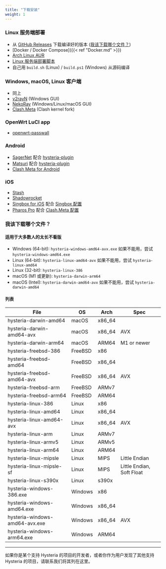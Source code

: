 ```yaml
---
title: "下载安装"
weight: 1
---
```


### Linux 服务端部署

- 从 [GitHub Releases](https://github.com/apernet/hysteria/releases) 下载编译好的版本 ([我该下载哪个文件？](#我该下载哪个文件))
- [Docker / Docker Compose]({{< ref "Docker.md" >}})
- [Arch Linux AUR](https://aur.archlinux.org/packages/hysteria/)
- [Linux 服务端部署脚本](https://raw.githubusercontent.com/apernet/hysteria/master/install_server.sh)
- 自己用 `build.sh` (Linux) / `build.ps1` (Windows) 从源码编译

### Windows, macOS, Linux 客户端

- 同上
- [v2rayN](https://github.com/2dust/v2rayN) (Windows GUI)
- [NekoRay](https://github.com/MatsuriDayo/nekoray) (Windows/Linux/macOS GUI)
- [Clash.Meta](https://github.com/MetaCubeX/Clash.Meta) (Clash kernel fork)

### OpenWrt LuCI app

- [openwrt-passwall](https://github.com/xiaorouji/openwrt-passwall)

### Android

- [SagerNet](https://github.com/SagerNet/SagerNet) 配合 [hysteria-plugin](https://github.com/SagerNet/SagerNet/releases?q=Hysteria)
- [Matsuri](https://github.com/MatsuriDayo/Matsuri) 配合 [hysteria-plugin](https://github.com/MatsuriDayo/plugins/releases?q=Hysteria)
- [Clash Meta for Android](https://github.com/MetaCubeX/ClashMetaForAndroid)

### iOS

- [Stash](https://apps.apple.com/app/stash/id1596063349)
- [Shadowrocket](https://apps.apple.com/us/app/shadowrocket/id932747118)
- [Singbox for iOS](https://testflight.apple.com/join/c6ylui2j) 配合 [Singbox 配置](https://sing-box.sagernet.org/configuration/inbound/hysteria/)
- [Pharos Pro](https://apps.apple.com/app/pharos-pro/id1456610173) 配合 [Clash.Meta 配置](https://docs.metacubex.one/function/proxy/hysteria)

### 我该下载哪个文件？

#### 适用于大多数人的太长不看版

- Windows (64-bit): `hysteria-windows-amd64-avx.exe` 如果不能用，尝试 `hysteria-windows-amd64.exe`
- Linux (64-bit): `hysteria-linux-amd64-avx` 如果不能用，尝试 `hysteria-linux-amd64`
- Linux (32-bit): `hysteria-linux-386`
- macOS (M1 或更新): `hysteria-darwin-arm64`
- macOS (Intel): `hysteria-darwin-amd64-avx` 如果不能用，尝试 `hysteria-darwin-amd64`

#### 列表

| File | OS | Arch | Spec |
| --- | --- | --- | --- |
| hysteria-darwin-amd64 | macOS | x86_64 | |
| hysteria-darwin-amd64-avx | macOS | x86_64 | AVX |
| hysteria-darwin-arm64 | macOS | ARM64 | M1 or newer |
| hysteria-freebsd-386 | FreeBSD | x86 | |
| hysteria-freebsd-amd64 | FreeBSD | x86_64 | |
| hysteria-freebsd-amd64-avx | FreeBSD | x86_64 | AVX |
| hysteria-freebsd-arm | FreeBSD | ARMv7 | |
| hysteria-freebsd-arm64 | FreeBSD | ARM64 | |
| hysteria-linux-386 | Linux | x86 | |
| hysteria-linux-amd64 | Linux | x86_64 | |
| hysteria-linux-amd64-avx | Linux | x86_64 | AVX |
| hysteria-linux-arm | Linux | ARMv7 | |
| hysteria-linux-armv5 | Linux | ARMv5 | |
| hysteria-linux-arm64 | Linux | ARM64 | |
| hysteria-linux-mipsle | Linux | MIPS | Little Endian |
| hysteria-linux-mipsle-sf | Linux | MIPS | Little Endian, Soft Float |
| hysteria-linux-s390x | Linux | s390x | |
| hysteria-windows-386.exe | Windows | x86 | |
| hysteria-windows-amd64.exe | Windows | x86_64 | |
| hysteria-windows-amd64-avx.exe | Windows | x86_64 | AVX |
| hysteria-windows-arm64.exe | Windows | ARM64 | |

----------

如果你是某个支持 Hysteria 的项目的开发者，或者你作为用户发现了其他支持 Hysteria 的项目，请联系我们将其列在这里。